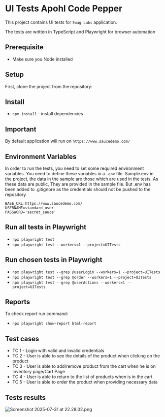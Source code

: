 # UI Tests Apohl Code Pepper

This project contains UI tests for `Swag Labs` application.

The tests are written in TypeScript and Playwright for browser automation 

## Prerequisite

- Make sure you Node installed

## Setup

First, clone the project from the repository:

## Install

- `npm install` - install dependencies

## Important

By default application will run on `https://www.saucedemo.com/`

## Environment Variables
 
In order to run the tests, you need to set some required environment variables. You need to define these variables in 
a `.env` file. Sample.env in the project, the data in the sample are those which are used in the tests. As these data 
are public, They are provided in the sample file. But .env has been added to .gitignore as the credentials should not be 
pushed to the repository

```
BASE_URL:https://www.saucedemo.com/
USERNAME=standard_user
PASSWORD='secret_sauce'
```

## Run all tests in Playwright 

- `npx playwright test`
- `npx playwright test --workers=1 --project=UITests`

## Run chosen tests in Playwright

- `npx playwright test --grep @userLogin --workers=1 --project=UITests`
- `npx playwright test --grep @order --workers=1 --project=UITests`
- `npx playwright test --grep @userActions --workers=1 --project=UITests`

## Reports

To check report run command:
- `npx playwright show-report html-report`

## Test cases

- TC 1 - Login with valid and invalid credentials
- TC 2 - User is able to see the details of the product when clicking on the product
- TC 3 - User is able to add/remove product from the cart when he is on Inventory page/Cart Page
- TC 4 - User is able to return to the list of products when is in the cart
- TC 5 - User is able to order the product when providing necessary data

## Tests results

![Screenshot 2025-07-31 at 22.28.02.png](..%2F..%2FDesktop%2FScreenshot%202025-07-31%20at%2022.28.02.png)

